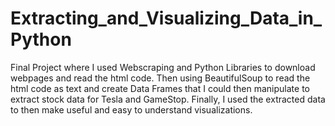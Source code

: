 # Extracting_and_Visualizing_Data_in_Python
Final Project where I used Webscraping and Python Libraries to download webpages and read the html code. Then using BeautifulSoup to read the html code as text and create Data Frames that I could then manipulate to extract stock data for Tesla and GameStop. Finally, I used the extracted data to then make useful and easy to understand visualizations. 

